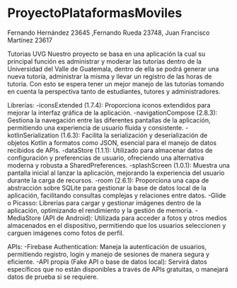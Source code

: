 # ProyectoPlataformasMoviles
Fernando Hernández 23645 ,Fernando Rueda 23748, Juan Francisco Martínez 23617

Tutorias UVG
Nuestro proyecto se basa en una aplicación la cual su principal función es administrar y moderar las tutorías dentro de la Universidad del Valle de Guatemala, dentro de ella se podrá generar una nueva tutoría, administrar la misma y llevar un registro de las horas de tutoría. Con esto se espera tener un mejor manejo de las tutorías tomando en cuenta la perspectiva tanto de estudiantes, tutores y administradores.

Librerías:
-iconsExtended (1.7.4): Proporciona iconos extendidos para mejorar la interfaz gráfica de la aplicación.
-navigationCompose (2.8.3): Gestiona la navegación entre las diferentes pantallas de la aplicación, permitiendo una experiencia de usuario fluida y consistente.
-kotlinSerialization (1.6.3): Facilita la serialización y deserialización de objetos Kotlin a formatos como JSON, esencial para el manejo de datos recibidos de APIs.
-dataStore (1.1.1): Utilizado para almacenar datos de configuración y preferencias de usuario, ofreciendo una alternativa moderna y robusta a SharedPreferences.
-splashScreen (1.0.1): Muestra una pantalla inicial al lanzar la aplicación, mejorando la experiencia del usuario durante la carga de recursos.
-room (2.6.1): Proporciona una capa de abstracción sobre SQLite para gestionar la base de datos local de la aplicación, facilitando consultas complejas y relaciones entre datos.
-Glide o Picasso: Librerías para cargar y gestionar imágenes dentro de la aplicación, optimizando el rendimiento y la gestión de memoria.
-MediaStore (API de Android): Utilizada para acceder a fotos y otros medios almacenados en el dispositivo, permitiendo que los usuarios seleccionen y carguen imágenes como fotos de perfil.

APIs:
-Firebase Authentication: Maneja la autenticación de usuarios, permitiendo registro, login y manejo de sesiones de manera segura y eficiente.
-API propia (Fake API o base de datos local): Servirá datos específicos que no están disponibles a través de APIs gratuitas, o manejará datos de prueba si se requiere.
